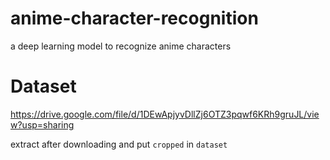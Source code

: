 # anime-character-recognition
a deep learning model to recognize anime characters 

# Dataset
https://drive.google.com/file/d/1DEwApjyvDllZj6OTZ3pqwf6KRh9gruJL/view?usp=sharing

extract after downloading and put `cropped` in `dataset`